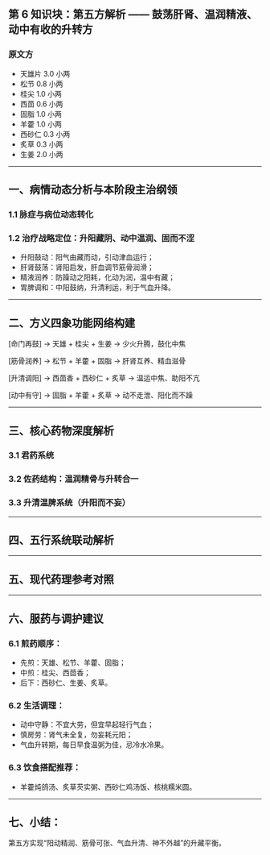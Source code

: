 ## 第 6 知识块：第五方解析 —— 鼓荡肝肾、温润精液、动中有收的升转方

### 原文方

- 天雄片 3.0 小两
- 松节 0.8 小两
- 桂尖 1.0 小两
- 西茴 0.6 小两
- 固脂 1.0 小两
- 羊藿 1.0 小两
- 西砂仁 0.3 小两
- 炙草 0.3 小两
- 生姜 2.0 小两

---

## 一、病情动态分析与本阶段主治纲领

### 1.1 脉症与病位动态转化

### 1.2 治疗战略定位：升阳藏阴、动中温润、固而不涩

- 升阳鼓动：阳气由藏而动，引动津血运行；
- 肝肾鼓荡：肾阳启发，肝血调节筋骨润滑；
- 精液润养：防躁动之阳耗，化动为润，温中有藏；
- 胃脾调和：中阳鼓纳，升清利运，利于气血升降。

---

## 二、方义四象功能网络构建

\[命门再鼓] → 天雄 + 桂尖 + 生姜 → 少火升腾，鼓化中焦

\[筋骨润养] → 松节 + 羊藿 + 固脂 → 肝肾互养、精血滋骨

\[升清调阳] → 西茴香 + 西砂仁 + 炙草 → 温运中焦、助阳不亢

\[动中有守] → 固脂 + 羊藿 + 炙草 → 动不走泄、阳化而不躁

---

## 三、核心药物深度解析

### 3.1 君药系统

### 3.2 佐药结构：温润精骨与升转合一

### 3.3 升清温脾系统（升阳而不妄）

---

## 四、五行系统联动解析

---

## 五、现代药理参考对照

---

## 六、服药与调护建议

### 6.1 煎药顺序：

- 先煎：天雄、松节、羊藿、固脂；
- 中煎：桂尖、西茴香；
- 后下：西砂仁、生姜、炙草。

### 6.2 生活调理：

- 动中守静：不宜大劳，但宜早起轻行气血；
- 慎房劳：肾气未全复，勿妄耗元阳；
- 气血升转期，每日早食温粥为佳，忌冷水冷果。

### 6.3 饮食搭配推荐：

- 羊藿炖鸽汤、炙草芡实粥、西砂仁鸡汤饭、核桃糯米圆。

---

## 七、小结：

第五方实现“阳动精润、筋骨可张、气血升清、神不外越”的升藏平衡。
